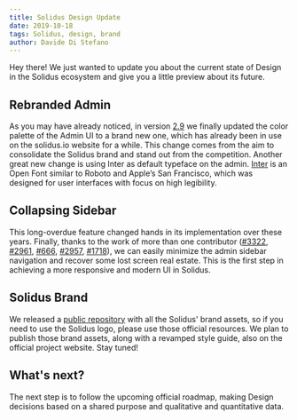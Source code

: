 ```yaml
---
title: Solidus Design Update
date: 2019-10-18
tags: Solidus, design, brand
author: Davide Di Stefano
---
```


Hey there! We just wanted to update you about the current state of Design in the 
Solidus ecosystem and give you a little preview about its future.

## Rebranded Admin
As you may have already noticed, in version [2.9](https://solidus.io/blog/2019/07/16/solidus-v2-9.html)
we finally updated the color palette of the Admin UI to a brand new one, which 
has already been in use on the solidus.io website for a while. This change comes 
from the aim to consolidate the Solidus brand and stand out from the competition.
Another great new change is using Inter as default typeface on the admin. [Inter](https://rsms.me/inter/) 
is an Open Font similar to Roboto and Apple’s San Francisco, which was designed 
for user interfaces with focus on high legibility.

## Collapsing Sidebar
This long-overdue feature changed hands in its implementation over these years. 
Finally, thanks to the work of more than one contributor ([#3322](https://github.com/solidusio/solidus/pull/3322), [#2961](https://github.com/solidusio/solidus/issues/2961), [#666](https://github.com/solidusio/solidus/issues/666), [#2957](https://github.com/solidusio/solidus/pull/2957), [#1718](https://github.com/solidusio/solidus/pull/1718)), we can easily 
minimize the admin sidebar navigation and recover some lost screen real estate. 
This is the first step in achieving a more responsive and modern UI in Solidus.

## Solidus Brand
We released a [public repository](https://github.com/solidusio/brand) with all the Solidus' brand assets, so if you 
need to use the Solidus logo, please use those official resources. 
We plan to publish those brand assets, along with a revamped style guide, also 
on the official project website. Stay tuned!

## What's next?
The next step is to follow the upcoming official roadmap, making Design decisions 
based on a shared purpose and qualitative and quantitative data.